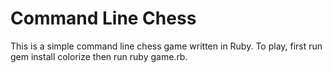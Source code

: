 # Command Line Chess
This is a simple command line chess game written in Ruby.  To play, first run gem install colorize then run ruby game.rb.
